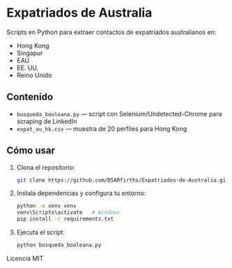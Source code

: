 # Expatriados de Australia

Scripts en Python para extraer contactos de expatriados australianos en:
- Hong Kong
- Singapur
- EAU
- EE. UU.
- Reino Unido

## Contenido
- `busqueda_booleana.py` — script con Selenium/Undetected-Chrome para scraping de LinkedIn
- `expat_au_hk.csv` — muestra de 20 perfiles para Hong Kong

## Cómo usar
1. Clona el repositorio:
   ```bash
   git clone https://github.com/DSARfirths/Expatriados-de-Australia.git
2. Instala dependencias y configura tu entorno:
   ```bash
   python -m venv venv
   venv\Scripts\activate   # Windows
   pip install -r requirements.txt
3. Ejecuta el script:
   ```bash
   python busqueda_booleana.py
   
Licencia
MIT
